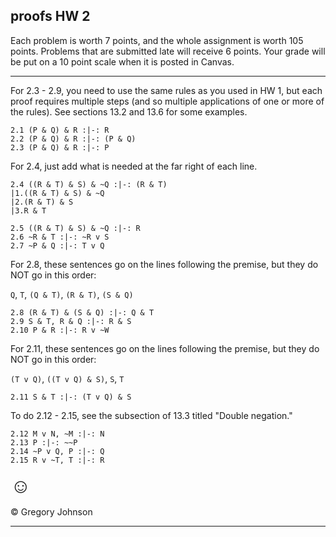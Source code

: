 ## proofs HW 2

Each problem is worth 7 points, and the whole assignment is worth 105 points. Problems that are submitted late will receive 6 points. Your grade will be put on a 10 point scale when it is posted in Canvas. 

--- 

For 2.3 - 2.9, you need to use the same rules as you used in HW 1, but each proof requires multiple steps (and so multiple applications of one or more of the rules). See sections 13.2 and 13.6 for some examples. 

~~~{.ProofChecker .JohnsonSL options="fonts tabindent render" guides="fitch" points="7" late-credit="6"}
2.1 (P & Q) & R :|-: R
2.2 (P & Q) & R :|-: (P & Q)
2.3 (P & Q) & R :|-: P
~~~

For 2.4, just add what is needed at the far right of each line.

~~~{.ProofChecker .JohnsonSL options="fonts tabindent render" guides="fitch" points="7" late-credit="6"}
2.4 ((R & T) & S) & ~Q :|-: (R & T)
|1.((R & T) & S) & ~Q
|2.(R & T) & S
|3.R & T
~~~

~~~{.ProofChecker .JohnsonSL options="fonts tabindent render" guides="fitch" points="7" late-credit="6"}
2.5 ((R & T) & S) & ~Q :|-: R
2.6 ~R & T :|-: ~R v S
2.7 ~P & Q :|-: T v Q
~~~

For 2.8, these sentences go on the lines following the premise, but they do NOT go in this order: 

`Q`, `T`, `(Q & T)`, `(R & T)`, `(S & Q)`

~~~{.ProofChecker .JohnsonSL options="fonts tabindent render" guides="fitch" points="7" late-credit="6"}
2.8 (R & T) & (S & Q) :|-: Q & T 
2.9 S & T, R & Q :|-: R & S
2.10 P & R :|-: R v ~W 
~~~

For 2.11, these sentences go on the lines following the premise, but they do NOT go in this order: 

`(T v Q)`, `((T v Q) & S)`, `S`, `T`

~~~{.ProofChecker .JohnsonSL options="fonts tabindent render" guides="fitch" points="7" late-credit="6"}
2.11 S & T :|-: (T v Q) & S
~~~

To do 2.12 - 2.15, see the subsection of 13.3 titled "Double negation." 

~~~{.ProofChecker .JohnsonSL options="fonts tabindent render" guides="fitch" points="7" late-credit="6"}
2.12 M v N, ~M :|-: N
2.13 P :|-: ~~P
2.14 ~P v Q, P :|-: Q
2.15 R v ~T, T :|-: R
~~~

<font size="6.5">&#9786;</font>

<p>&copy; <script>document.write(new Date().getFullYear())</script> Gregory Johnson</p>

--- 